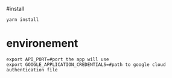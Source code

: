#install

```
yarn install
```

# environement

```
export API_PORT=#port the app will use
export GOOGLE_APPLICATION_CREDENTIALS=#path to google cloud authentication file
```
